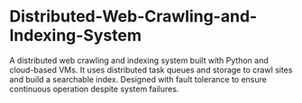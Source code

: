 # Distributed-Web-Crawling-and-Indexing-System
A distributed web crawling and indexing system built with Python and cloud-based VMs. It uses distributed task queues and storage to crawl sites and build a searchable index. Designed with fault tolerance to ensure continuous operation despite system failures.
